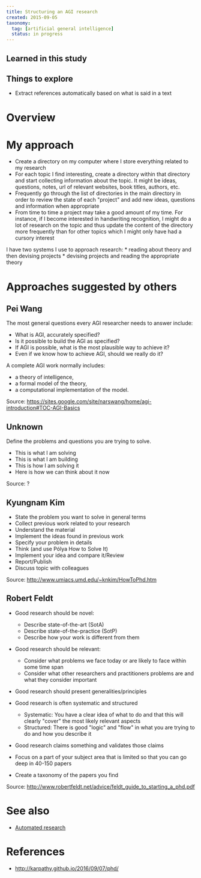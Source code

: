 ```yaml
---
title: Structuring an AGI research
created: 2015-09-05
taxonomy:
  tag: [artificial general intelligence]
  status: in progress
---
```


## Learned in this study

## Things to explore
* Extract references automatically based on what is said in a text

# Overview

# My approach
* Create a directory on my computer where I store everything related to my research
* For each topic I find interesting, create a directory within that directory and start collecting information about the topic. It might be ideas, questions, notes, url of relevant websites, book titles, authors, etc.
* Frequently go through the list of directories in the main directory in order to review the state of each "project" and add new ideas, questions and information when appropriate
* From time to time a project may take a good amount of my time. For instance, if I become interested in handwriting recognition, I might do a lot of research on the topic and thus update the content of the directory more frequently than for other topics which I might only have had a cursory interest

I have two systems I use to approach research:
	* reading about theory and then devising projects
	* devising projects and reading the appropriate theory

# Approaches suggested by others
## Pei Wang
The most general questions every AGI researcher needs to answer include:
* What is AGI, accurately specified?
* Is it possible to build the AGI as specified?
* If AGI is possible, what is the most plausible way to achieve it?
* Even if we know how to achieve AGI, should we really do it?

A complete AGI work normally includes:
* a theory of intelligence,
* a formal model of the theory,
* a computational implementation of the model.

Source:  https://sites.google.com/site/narswang/home/agi-introduction#TOC-AGI-Basics

## Unknown
Define the problems and questions you are trying to solve.

* This is what I am solving
* This is what I am building
* This is how I am solving it
* Here is how we can think about it now

Source: ?

## Kyungnam Kim
* State the problem you want to solve in general terms
* Collect previous work related to your research
* Understand the material
* Implement the ideas found in previous work
* Specify your problem in details
* Think (and use Pólya How to Solve It)
* Implement your idea and compare it/Review
* Report/Publish
* Discuss topic with colleagues

Source: http://www.umiacs.umd.edu/~knkim/HowToPhd.htm

## Robert Feldt
* Good research should be novel:
	* Describe state-of-the-art (SotA)
	* Describe state-of-the-practice (SotP)
	* Describe how your work is different from them
* Good research should be relevant:
	* Consider what problems we face today or are likely to face within some time span
	* Consider what other researchers and practitioners problems are and what they consider important
* Good research should present generalities/principles
* Good research is often systematic and structured
	* Systematic: You have a clear idea of what to do and that this will clearly "cover" the most likely relevant aspects
	* Structured: There is good "logic" and "flow" in what you are trying to do and how you describe it
* Good research claims something and validates those claims

* Focus on a part of your subject area that is limited so that you can go deep in 40-150 papers
* Create a taxonomy of the papers you find

Source: http://www.robertfeldt.net/advice/feldt_guide_to_starting_a_phd.pdf

# See also
* [Automated research](../automated-research/article.md)

# References
* http://karpathy.github.io/2016/09/07/phd/
